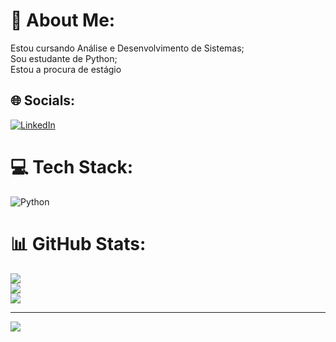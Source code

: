 # 💫 About Me:
Estou cursando Análise e Desenvolvimento de Sistemas;<br>Sou estudante de Python;<br>Estou a procura de estágio <br>


## 🌐 Socials:
[![LinkedIn](https://img.shields.io/badge/LinkedIn-%230077B5.svg?logo=linkedin&logoColor=white)](https://linkedin.com/in/www.linkedin.com/in/sabrina-raiol-737521236) 

# 💻 Tech Stack:
![Python](https://img.shields.io/badge/python-3670A0?style=plastic&logo=python&logoColor=ffdd54)
# 📊 GitHub Stats:
![](https://github-readme-stats.vercel.app/api?username=SabrinaRaiol&theme=gotham&hide_border=true&include_all_commits=false&count_private=false)<br/>
![](https://github-readme-streak-stats.herokuapp.com/?user=SabrinaRaiol&theme=gotham&hide_border=true)<br/>
![](https://github-readme-stats.vercel.app/api/top-langs/?username=SabrinaRaiol&theme=gotham&hide_border=true&include_all_commits=false&count_private=false&layout=compact)

---
[![](https://visitcount.itsvg.in/api?id=SabrinaRaiol&icon=0&color=0)](https://visitcount.itsvg.in)

<!-- Proudly created with GPRM ( https://gprm.itsvg.in ) -->